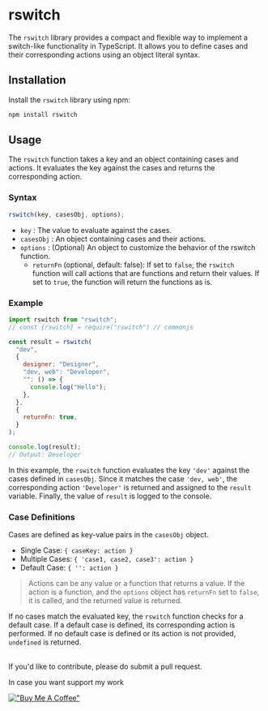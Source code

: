 # rswitch

The `rswitch` library provides a compact and flexible way to implement a switch-like functionality in TypeScript. It allows you to define cases and their corresponding actions using an object literal syntax.

## Installation

Install the `rswitch` library using npm:

```bash
npm install rswitch
```

## Usage

The `rswitch` function takes a key and an object containing cases and actions. It evaluates the key against the cases and returns the corresponding action.

### Syntax

```javascript
rswitch(key, casesObj, options);
```

- `key` : The value to evaluate against the cases.
- `casesObj` : An object containing cases and their actions.
- `options` : (Optional) An object to customize the behavior of the rswitch function.
  - `returnFn` (optional, default: false): If set to `false`, the `rswitch` function will call actions that are functions and return their values. If set to `true`, the function will return the functions as is.

### Example

```javascript
import rswitch from "rswitch";
// const {rswitch} = require("rswitch") // commonjs

const result = rswitch(
  "dev",
  {
    designer: "Designer",
    "dev, web": "Developer",
    "": () => {
      console.log("Hello");
    },
  },
  {
    returnFn: true,
  }
);

console.log(result);
// Output: Developer
```

In this example, the `rswitch` function evaluates the key `'dev'` against the cases defined in `casesObj`. Since it matches the case `'dev, web'`, the corresponding action `'Developer'` is returned and assigned to the `result` variable. Finally, the value of `result` is logged to the console.

### Case Definitions

Cases are defined as key-value pairs in the `casesObj` object.

- Single Case: `{ caseKey: action }`
- Multiple Cases: `{ 'case1, case2, case3': action }`
- Default Case: `{ '': action }`

> Actions can be any value or a function that returns a value. If the action is a function, and the `options` object has `returnFn` set to `false`, it is called, and the returned value is returned.

If no cases match the evaluated key, the `rswitch` function checks for a default case. If a default case is defined, its corresponding action is performed. If no default case is defined or its action is not provided, `undefined` is returned.

<br/>
If you'd like to contribute, please do submit a pull request.

In case you want support my work

[!["Buy Me A Coffee"](https://www.buymeacoffee.com/assets/img/custom_images/orange_img.png)](https://buymeacoffee.com/rashed.iqbal)
